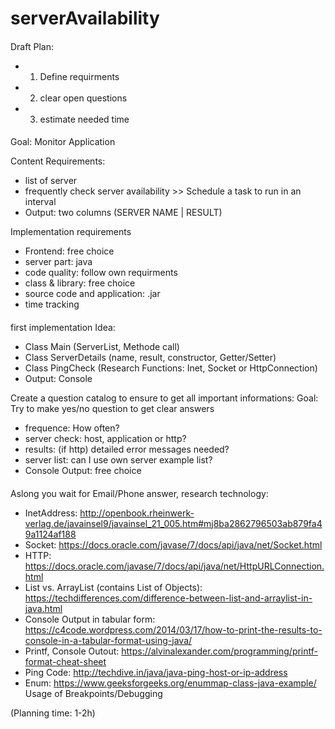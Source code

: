 # serverAvailability
####
Draft Plan: 
* 1. Define requirments
* 2. clear open questions
* 3. estimate needed time

####
Goal: Monitor Application

Content Requirements:
* list of server
* frequently check server availability >> Schedule a task to run in an interval
* Output: two columns (SERVER NAME | RESULT)

Implementation requirements
* Frontend: free choice
* server part: java
* code quality: follow own requirments
* class & library: free choice
* source code and application: .jar 
* time tracking

####
first implementation Idea:
* Class Main (ServerList, Methode call) 
* Class ServerDetails (name, result, constructor, Getter/Setter)
* Class PingCheck (Research Functions: Inet, Socket or HttpConnection)
* Output: Console 

Create a question catalog to ensure to get all important informations: 
Goal: Try to make yes/no question to get clear answers
* frequence: How often?
* server check: host, application or http?  
* results: (if http) detailed error messages needed? 
* server list: can I use own server example list?
* Console Output: free choice

####
Aslong you wait for Email/Phone answer, research technology: 
* InetAddress: http://openbook.rheinwerk-verlag.de/javainsel9/javainsel_21_005.htm#mj8ba2862796503ab879fa49a1124af188
* Socket: https://docs.oracle.com/javase/7/docs/api/java/net/Socket.html
* HTTP: https://docs.oracle.com/javase/7/docs/api/java/net/HttpURLConnection.html
* List vs. ArrayList (contains List of Objects): https://techdifferences.com/difference-between-list-and-arraylist-in-java.html
* Console Output in tabular form: https://c4code.wordpress.com/2014/03/17/how-to-print-the-results-to-console-in-a-tabular-format-using-java/ 
* Printf, Console Outout: https://alvinalexander.com/programming/printf-format-cheat-sheet
* Ping Code: http://techdive.in/java/java-ping-host-or-ip-address
* Enum: https://www.geeksforgeeks.org/enummap-class-java-example/
Usage of Breakpoints/Debugging

(Planning time: 1-2h)
